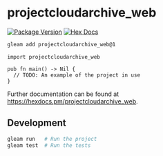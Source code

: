 # projectcloudarchive_web

[![Package Version](https://img.shields.io/hexpm/v/projectcloudarchive_web)](https://hex.pm/packages/projectcloudarchive_web)
[![Hex Docs](https://img.shields.io/badge/hex-docs-ffaff3)](https://hexdocs.pm/projectcloudarchive_web/)

```sh
gleam add projectcloudarchive_web@1
```
```gleam
import projectcloudarchive_web

pub fn main() -> Nil {
  // TODO: An example of the project in use
}
```

Further documentation can be found at <https://hexdocs.pm/projectcloudarchive_web>.

## Development

```sh
gleam run   # Run the project
gleam test  # Run the tests
```
